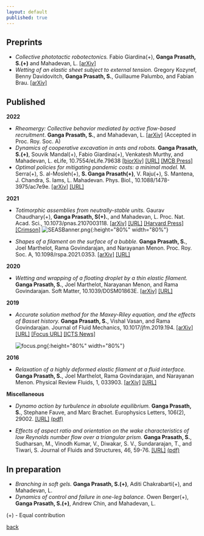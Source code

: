 ```yaml
---
layout: default
published: true
---
```

## [](#header-2) Preprints

* _Collective phototactic robotectonics._ Fabio Giardina(+), **Ganga Prasath, S.(+)** and Mahadevan, L. [[arXiv]](https://arxiv.org/abs/2208.12373)
* _Wetting of an elastic sheet subject to external tension._ Gregory Kozyref, Benny Davidovitch, **Ganga Prasath, S.**, Guillaume Palumbo, and Fabian Brau. [[arXiv]](https://arxiv.org/abs/2201.10925)

## [](#header-2) Published

**2022**
* _Rheomergy: Collective behavior mediated by active flow-based recruitment_. **Ganga Prasath, S.**, and Mahadevan, L. [[arXiv]](http://arxiv.org/abs/2202.11654) (Accepted in Proc. Roy. Soc. A)
* _Dynamics of cooperative excavation in ants and robots._ **Ganga Prasath, S.(+)**, Souvik Mandal(+), Fabio Giardina(+), Venkatesh Murthy, and Mahadevan, L. eLife, 10.7554/eLife.79638 [[biorXiv]](https://doi.org/10.1101/2021.07.12.451633) [[URL]](https://doi.org/10.7554/eLife.79638) [[MCB Press]](https://www.mcb.harvard.edu/department/news/learning-the-rules-of-cooperation-from-ants-to-make-collaborative-robots/)
* _Optimal policies for mitigating pandemic costs: a minimal model._
	M. Serra(+), S. al-Mosleh(+), **S. Ganga Prasath(+)**, V. Raju(+), S. Mantena, J. Chandra, S. Iams, L. Mahadevan. Phys. Biol., 10.1088/1478-3975/ac7e9e. [[arXiv]](http://arxiv.org/abs/2007.11178) [[URL]](https://iopscience.iop.org/article/10.1088/1478-3975/ac7e9e)

**2021**
* _Totimorphic assemblies from neutrally-stable units._ Gaurav Chaudhary(+), **Ganga Prasath, S(+).**, and Mahadevan, L. Proc. Nat. Acad. Sci., 10.1073/pnas.2107003118.
[[arXiv]](https://arxiv.org/abs/2110.08216) [[URL]](https://www.pnas.org/content/118/42/e2107003118) [[Harvard Press]](https://www.seas.harvard.edu/news/2021/10/shape-shifting-materials-infinite-possibilities) [[Crimson]](https://www.thecrimson.com/article/2021/11/2/seas-shape-shifting-material)
   ![SEASBanner.png]({{site.baseurl}}/figs/seas.jpg){:height="80%" width="80%"}

* _Shapes of a filament on the surface of a bubble._ **Ganga Prasath, S.**, Joel Marthelot, Rama Govindarajan, and Narayanan Menon. Proc. Roy. Soc. A, 10.1098/rspa.2021.0353. [[arXiv]](https://arxiv.org/abs/2104.09212) [[URL]](https://doi.org/10.1098/rspa.2021.0353)

**2020**
* _Wetting and wrapping of a floating droplet by a thin elastic filament._
	**Ganga Prasath, S.**, Joel Marthelot, Narayanan Menon, and Rama Govindarajan. Soft Matter, 10.1039/D0SM01863E. [[arXiv]](http://arxiv.org/abs/2010.04599) [[URL]](https://pubs.rsc.org/en/content/articlelanding/2021/sm/d0sm01863e)

**2019**
* _Accurate solution method for the Maxey-Riley equation, and the effects of Basset history._ 	**Ganga Prasath, S.**, Vishal Vasan, and Rama Govindarajan. Journal of Fluid Mechanics, 10.1017/jfm.2019.194. [[arXiv]](http://arxiv.org/abs/1808.08769) [[URL]](https://www.cambridge.org/core/journals/journal-of-fluid-mechanics/article/accurate-solution-method-for-the-maxeyriley-equation-and-the-effects-of-basset-history/C4E30D782CEA2AA72333825A97B1953C) [[Focus URL]](https://www.cambridge.org/core/journals/journal-of-fluid-mechanics/article/solving-the-inertial-particle-equation-with-memory/80362CEF656BFEBB060C4F535CFDC68D) [[ICTS News]](https://www.icts.res.in/news/icts-scientists’-research-highlighted-journal-fluid-mechanics)

    ![focus.png]({{site.baseurl}}/figs/focus.png){:height="80%" width="80%"}

**2016**
* _Relaxation of a highly deformed elastic filament at a fluid interface._
	**Ganga Prasath, S.**, Joel Marthelot, Rama Govindarajan, and Narayanan Menon. Physical Review Fluids, 1, 033903. [[arXiv]](https://arxiv.org/abs/1601.07278) [[URL]](https://journals.aps.org/prfluids/abstract/10.1103/PhysRevFluids.1.033903)

**Miscellaneous**
* _Dynamo action by turbulence in absolute equilibrium._
	**Ganga Prasath, S.**, Stephane Fauve, and Marc Brachet. Europhysics Letters, 106(2), 29002. [[URL]](https://iopscience.iop.org/article/10.1209/0295-5075/106/29002) [(pdf)](https://github.com/sgangaprasath/Publications/raw/master/EPL_2014.pdf)

* _Effects of aspect ratio and orientation on the wake characteristics of low Reynolds number flow over a triangular prism._
	**Ganga Prasath, S.**, Sudharsan, M., Vinodh Kumar, V., Diwakar, S. V., Sundararajan, T., and Tiwari, S. Journal of Fluids and Structures, 46, 59-76. [[URL]](https://www.sciencedirect.com/science/article/pii/S0889974613002909) [(pdf)](https://github.com/sgangaprasath/Publications/raw/master/JFS_2013.pdf)

## [](#header-2) In preparation
* _Branching in soft gels._ **Ganga Prasath, S.(+)**, Aditi Chakrabarti(+), and Mahadevan, L.
* _Dynamics of control and failure in one-leg balance._ Owen Berger(+), **Ganga Prasath, S.(+)**, Andrew Chin, and Mahadevan, L.
<!-- _Transient dynamics of a moving rigid surface._ Divya Jaganathan, **Ganga Prasath, S.**, Rama Govindarajan, and Vishal Vasan.-->
<!-- _Speed-Accuracy tradeoffs in Roulette betting._ Siheng Chen, **Ganga Prasath, S.**, and Mahadevan, L.-->

(+) - Equal contribution

[back](./)
